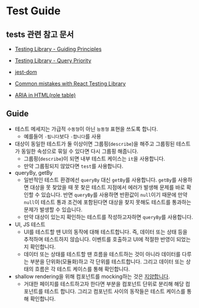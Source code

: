 # Test Guide
## tests 관련 참고 문서

- [Testing Library - Guiding Principles](https://testing-library.com/docs/guiding-principles/)
- [Testing Library - Query Priority](https://testing-library.com/docs/queries/about#priority)
- [jest-dom](https://github.com/testing-library/jest-dom)
- [Common mistakes with React Testing Library](https://kentcdodds.com/blog/common-mistakes-with-react-testing-library)

- [ARIA in HTML(role table)](https://www.w3.org/TR/html-aria/#docconformance)

## Guide
- 테스트 메세지는 가급적 `수동형`이 아닌 `능동형` 표현을 쓰도록 합니다.
  - 예를들어 `-됩니다`보다 `-합니다`를 사용
- 대상이 동일한 테스트가 둘 이상이면 그룹핑(`describe`)을 해주고 그룹핑된 테스트가 동일한 속성으로 묶일 수 있다면 다시 그룹핑 해줍니다.
  - 그룹핑(`describe`)이 되면 내부 테스트 케이스는 `it`을 사용합니다.
  - 만약 그룹핑되지 않았다면 `test`를 사용합니다.
- queryBy, getBy
  - 일반적인 테스트 환경에선 `queryBy` 대신 `getBy`를 사용합니다. `getBy`를 사용하면 대상을 못 찾았을 때 못 찾은 테스트 지점에서 에러가 발생해 문제를 바로 확인할 수 있습니다. 반면 `queryBy`를 사용하면 반환값이 `null`이기 때문에 만약 `null`이 테스트 통과 조건에 포함된다면 대상을 찾지 못해도 테스트를 통과하는 문제가 발생할 수 있습니다.
  - 만약 대상이 있는지 확인하는 테스트를 작성하고자하면 `queryBy`를 사용합니다.
- UI, JS 테스트
  - UI를 테스트할 땐 UI의 동작에 대해 테스트합니다. 즉, 데이터 또는 상태 등을 추적하며 테스트하지 않습니다. 이벤트를 호출하고 UI에 적절한 반영이 되었는지 확인합니다.
  - 데이터 또는 상태를 테스트할 땐 흐름을 테스트하는 것이 아니라 데이터를 다루는 부분을 단위화(모듈화)하고 각 단위를 테스트합니다. 그리고 데이터 또는 상태의 흐름은 각 테스트 케이스를 통해 확인합니다.
- shallow rendering을 위해 컴포넌트를 mocking하는 것은 [지양합니다](https://testing-library.com/docs/react-testing-library/migrate-from-enzyme/#how-to-shallow-render-a-component).
  - 거대한 페이지를 테스트하고자 한다면 부분을 컴포넌트 단위로 분리해 해당 컴포넌트를 테스트 합니다. 그리고 컴포넌트 사이의 동작들은 테스트 케이스를 통해 확인합니다.
